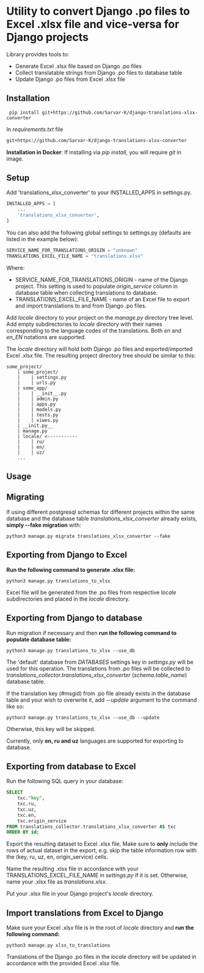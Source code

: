 Utility to convert Django .po files to Excel .xlsx file and vice-versa for Django projects
=======================
Library provides tools to:
- Generate Excel .xlsx file based on Django .po files
- Collect translatable strings from Django .po files to database table
- Update Django .po files from Excel .xlsx file

Installation
----------------
```commandline
 pip install git+https://github.com/Sarvar-K/django-translations-xlsx-converter
```

In _requirements.txt_ file
```txt
git+https://github.com/Sarvar-K/django-translations-xlsx-converter
```
**Installation in Docker**: If installing via *pip install*, you will require *git* in image.

Setup
--------------
Add 'translations_xlsx_converter' to your INSTALLED_APPS in settings.py.
```python
INSTALLED_APPS = [
    ...
    'translations_xlsx_converter',
]
```

You can also add the following global settings to settings.py (defaults are listed in the example below):
```python
SERVICE_NAME_FOR_TRANSLATIONS_ORIGIN = "unknown"
TRANSLATIONS_EXCEL_FILE_NAME = "translations.xlsx"
```
Where:
- SERVICE_NAME_FOR_TRANSLATIONS_ORIGIN - name of the Django project. This setting is used to populate 
_origin_service_ column in database table when collecting translations to database.
- TRANSLATIONS_EXCEL_FILE_NAME - name of an Excel file to export and import translations to and from Django .po files.

Add _locale_ directory to your project on the _manage.py_ directory tree level. Add empty subdirectories to 
_locale_ directory with their names corresponding to the language codes of the translations. Both _en_ and *en_EN*
notations are supported. 

The _locale_ directory will hold both Django .po files and exported/imported Excel .xlsx 
 file. The resulting project directory tree should be similar to this:
```
some_project/
    | some_project/
    |    | settings.py
    |    | urls.py
    | some_app/
    |    | __init__.py
    |    | admin.py
    |    | apps.py
    |    | models.py
    |    | tests.py
    |    | viwes.py
    | __init.py__
    | manage.py
    | locale/ <-----------
    |    | ru/
    |    | en/
    |    | uz/
    ...
```


Usage
---------------------------------

Migrating
----------------
If using different postgresql schemas for different projects within the same database and the database table
_translations_xlsx_converter_ already exists, **simply --fake migration** with:
```commandline
python3 manage.py migrate translations_xlsx_converter --fake
```

Exporting from Django to Excel
----------------
**Run the following command to generate .xlsx file:**
```commandline
python3 manage.py translations_to_xlsx
```
Excel file will be generated from the .po files from respective _locale_ subdirectories and placed in the _locale_
directory.

Exporting from Django to database
----------------
Run migration if necessary and then **run the following command to populate database table:**
```commandline
python3 manage.py translations_to_xlsx --use_db
```
The 'default' database from _DATABASES_ settings key in _settings.py_ will be used for this operation. The 
translations from .po files will be collected to _translations_collector.translations_xlsx_converter_ (_schema.table_name_)
database table. 

If the translation key (#msgid) from .po file already exists in the database table and your wish to overwrite it,
add *--update* argument to the command like so:
```commandline
python3 manage.py translations_to_xlsx --use_db --update
```
Otherwise, this key will be skipped.

Currently, only **en, ru and uz** languages are supported for exporting to database.

Exporting from database to Excel
-----------------
Run the following SQL query in your database:
```sql
SELECT 
	txc."key",
	txc.ru,
	txc.uz,
	txc.en,
	txc.origin_service
FROM translations_collector.translations_xlsx_converter AS txc
ORDER BY id;
```
Export the resulting dataset to Excel .xlsx file. Make sure to **only** include the rows of actual dataset in the export,
e.g. skip the table information row with the (key, ru, uz, en, origin_service) cells.

Name the resulting .xlsx file in accordance with your TRANSLATIONS_EXCEL_FILE_NAME in _settings.py_ if it 
is set. Otherwise, name your .xlsx file as _translations.xlsx_.

Put your .xlsx file in your Django project's _locale_ directory.

Import translations from Excel to Django
----------
Make sure your Excel .xlsx file is in the root of _locale_ directory and **run the following command:**
```commandline
python3 manage.py xlsx_to_translations
```
Translations of the Django .po files in the _locale_ directory will be updated in accordance with the
provided Excel .xlsx file.
